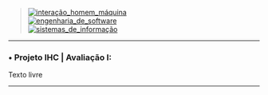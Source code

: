 > [![interação_homem_máquina](https://img.shields.io/badge/Interação_Homem_Máquina-Profa%20Eveline%20Sá-blue.svg)](url)</br>
> [![engenharia_de_software](https://img.shields.io/badge/Engenharia_de_Software-Prof%20Daniel%20Lima%20Jr-blue.svg)](url)</br>
> [![sistemas_de_informação](https://img.shields.io/badge/Sistemas_de_Informação-@IFMA-blue.svg)](url)</br>
---

### • Projeto IHC | Avaliação I:

Texto livre

---